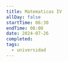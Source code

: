 ```yaml
---
title: Matematicas IV
allDay: false
startTime: 06:30
endTime: 08:00
date: 2024-07-26
completed: 
tags:
  - universidad
---
```

